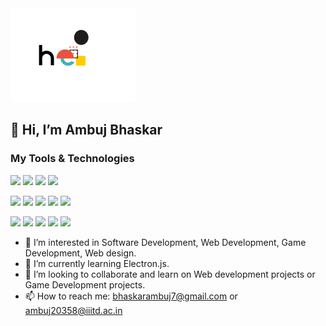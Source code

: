 <img src="./hello.gif" width="200" height="150">

## 👋 Hi, I’m Ambuj Bhaskar

### My Tools & Technologies 
![](https://img.shields.io/badge/-Java-red)
![](https://img.shields.io/badge/-Python-455acc)
![](https://img.shields.io/badge/-JavaScript-ede909)
![](https://img.shields.io/badge/-C-0011ff)
<!-- ![](https://img.shields.io/badge/-C%23-2d1085) -->

![](https://img.shields.io/badge/-Next-341110)
![](https://img.shields.io/badge/-React-24fff1)
![](https://img.shields.io/badge/-Express-dddddd)
![](https://img.shields.io/badge/-Node-129920)
![](https://img.shields.io/badge/-MySQL-127199)

![](https://img.shields.io/badge/-Figma-7f188c)
![](https://img.shields.io/badge/-Adobe_XD-8c1833)
![](https://img.shields.io/badge/-Illustrator-eb4d0e)
![](https://img.shields.io/badge/-InDesign-d14b73)
![](https://img.shields.io/badge/-Fusion_360-ba742f)

* 👀 I’m interested in Software Development, Web Development, Game Development, Web design.
* 🌱 I’m currently learning Electron.js.
* 💞️ I’m looking to collaborate and learn on Web development projects or Game Development projects.
* 📫 How to reach me: bhaskarambuj7@gmail.com or ambuj20358@iiitd.ac.in

